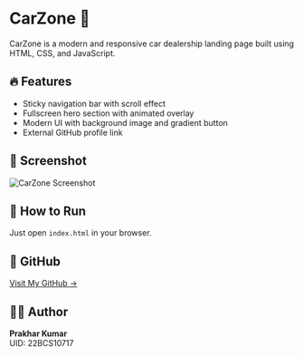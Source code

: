 # CarZone 🚗

CarZone is a modern and responsive car dealership landing page built using HTML, CSS, and JavaScript.

## 🔥 Features
- Sticky navigation bar with scroll effect
- Fullscreen hero section with animated overlay
- Modern UI with background image and gradient button
- External GitHub profile link

## 📸 Screenshot
![CarZone Screenshot](https://cdn.corenexis.com/view/?img=d/ju10/ITIaAq.png)

## 🧪 How to Run
Just open `index.html` in your browser.

## 🔗 GitHub
[Visit My GitHub →](https://github.com/Prakhar1980?tab=repositories)

## 👨‍💻 Author
**Prakhar Kumar**  
UID: 22BCS10717
